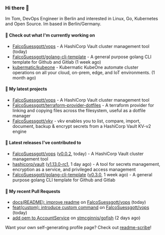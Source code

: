 ### Hi there 👋

Im Tom, DevOps Engineer in Berlin and interested in Linux, Go, Kubernetes and Open Source.
Im based in Berlin/Germany.

#### 👷 Check out what I'm currently working on

- [FalcoSuessgott/vops](https://github.com/FalcoSuessgott/vops) - A HashiCorp Vault cluster management tool (today)
- [FalcoSuessgott/golang-cli-template](https://github.com/FalcoSuessgott/golang-cli-template) - A general purpose golang CLI  template for Github and Gitlab (1 week ago)
- [kubermatic/kubeone](https://github.com/kubermatic/kubeone) - Kubermatic KubeOne automate cluster operations on all your cloud, on-prem, edge, and IoT environments.   (1 month ago)

#### 🌱 My latest projects

- [FalcoSuessgott/vops](https://github.com/FalcoSuessgott/vops) - A HashiCorp Vault cluster management tool
- [FalcoSuessgott/terraform-provider-dotfiles](https://github.com/FalcoSuessgott/terraform-provider-dotfiles) - A terraform provider for linking and copying files across the filesystem, useful as a dotfile manager
- [FalcoSuessgott/vkv](https://github.com/FalcoSuessgott/vkv) - vkv enables you to list, compare, import, document, backup &amp; encrypt secrets from a HashiCorp Vault KV-v2 engine

#### 🔭 Latest releases I've contributed to

- [FalcoSuessgott/vops](https://github.com/FalcoSuessgott/vops) ([v0.0.2](https://github.com/FalcoSuessgott/vops/releases/tag/v0.0.2), today) - A HashiCorp Vault cluster management tool
- [hashicorp/vault](https://github.com/hashicorp/vault) ([v1.13.0-rc1](https://github.com/hashicorp/vault/releases/tag/v1.13.0-rc1), 1 day ago) - A tool for secrets management, encryption as a service, and privileged access management
- [FalcoSuessgott/golang-cli-template](https://github.com/FalcoSuessgott/golang-cli-template) ([v0.3.0](https://github.com/FalcoSuessgott/golang-cli-template/releases/tag/v0.3.0), 1 week ago) - A general purpose golang CLI  template for Github and Gitlab

#### 🔨 My recent Pull Requests

- [docs(README): improve readme](https://github.com/FalcoSuessgott/vops/pull/6) on [FalcoSuessgott/vops](https://github.com/FalcoSuessgott/vops) (today)
- [feat(custom): introduce custom command](https://github.com/FalcoSuessgott/vops/pull/5) on [FalcoSuessgott/vops](https://github.com/FalcoSuessgott/vops) (today)
- [add oem to AccountService](https://github.com/stmcginnis/gofish/pull/226) on [stmcginnis/gofish](https://github.com/stmcginnis/gofish) (2 days ago)

Want your own self-generating profile page? Check out [readme-scribe](https://github.com/muesli/readme-scribe)!